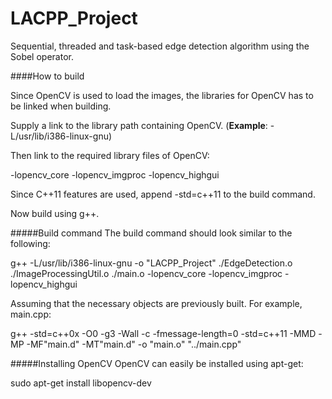 LACPP_Project
=============
Sequential, threaded and task-based edge detection algorithm using the Sobel operator.

####How to build

Since OpenCV is used to load the images, the libraries for OpenCV has to be linked when building.

Supply a link to the library path containing OpenCV. (**Example**: -L/usr/lib/i386-linux-gnu)

Then link to the required library files of OpenCV:

-lopencv_core -lopencv_imgproc -lopencv_highgui

Since C++11 features are used, append -std=c++11 to the build command.

Now build using g++.

#####Build command
The build command should look similar to the following:

g++ -L/usr/lib/i386-linux-gnu -o "LACPP_Project"  ./EdgeDetection.o ./ImageProcessingUtil.o ./main.o   -lopencv_core -lopencv_imgproc -lopencv_highgui

Assuming that the necessary objects are previously built. For example, main.cpp:

g++ -std=c++0x -O0 -g3 -Wall -c -fmessage-length=0 -std=c++11 -MMD -MP -MF"main.d" -MT"main.d" -o "main.o" "../main.cpp"

#####Installing OpenCV
OpenCV can easily be installed using apt-get:

sudo apt-get install libopencv-dev
